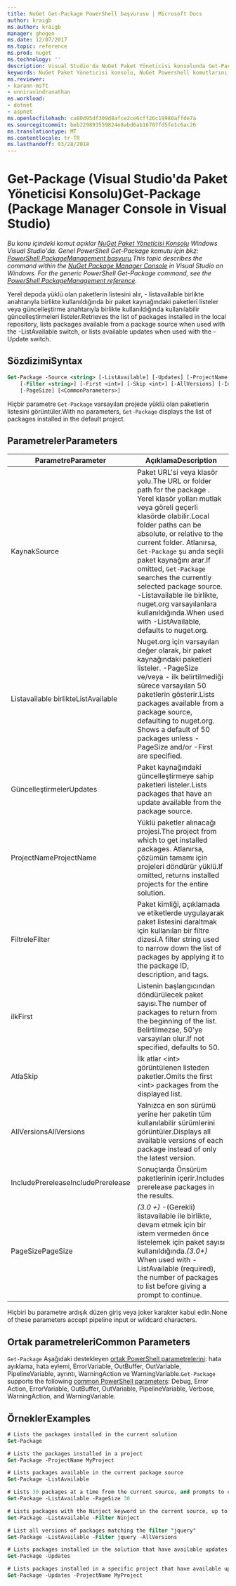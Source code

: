 ```yaml
---
title: NuGet Get-Package PowerShell başvurusu | Microsoft Docs
author: kraigb
ms.author: kraigb
manager: ghogen
ms.date: 12/07/2017
ms.topic: reference
ms.prod: nuget
ms.technology: ''
description: Visual Studio'da NuGet Paket Yöneticisi konsolunda Get-Package PowerShell komut başvurusu.
keywords: NuGet Paket Yöneticisi konsolu, NuGet Powershell komutlarını NuGet Powershell başvurusu, Get-Package
ms.reviewer:
- karann-msft
- unniravindranathan
ms.workload:
- dotnet
- aspnet
ms.openlocfilehash: ca80d95df309d8afce2ce6cff26c19980affde7a
ms.sourcegitcommit: beb229893559824e8abd6ab16707fd5fe1c6ac26
ms.translationtype: MT
ms.contentlocale: tr-TR
ms.lasthandoff: 03/28/2018
---
```

# <a name="get-package-package-manager-console-in-visual-studio"></a><span data-ttu-id="b2d5d-104">Get-Package (Visual Studio'da Paket Yöneticisi Konsolu)</span><span class="sxs-lookup"><span data-stu-id="b2d5d-104">Get-Package (Package Manager Console in Visual Studio)</span></span>

<span data-ttu-id="b2d5d-105">*Bu konu içindeki komut açıklar [NuGet Paket Yöneticisi Konsolu](package-manager-console.md) Windows Visual Studio'da. Genel PowerShell Get-Package komutu için bkz: [PowerShell PackageManagement başvuru](/powershell/module/packagemanagement/?view=powershell-6).*</span><span class="sxs-lookup"><span data-stu-id="b2d5d-105">*This topic describes the command within the [NuGet Package Manager Console](package-manager-console.md) in Visual Studio on Windows. For the generic PowerShell Get-Package command, see the [PowerShell PackageManagement reference](/powershell/module/packagemanagement/?view=powershell-6).*</span></span>

<span data-ttu-id="b2d5d-106">Yerel depoda yüklü olan paketlerin listesini alır, - listavailable birlikte anahtarıyla birlikte kullanıldığında bir paket kaynağındaki paketleri listeler veya güncelleştirme anahtarıyla birlikte kullanıldığında kullanılabilir güncelleştirmeleri listeler.</span><span class="sxs-lookup"><span data-stu-id="b2d5d-106">Retrieves the list of packages installed in the local repository, lists packages available from a package source when used with the -ListAvailable switch, or lists available updates when used with the -Update switch.</span></span>

## <a name="syntax"></a><span data-ttu-id="b2d5d-107">Sözdizimi</span><span class="sxs-lookup"><span data-stu-id="b2d5d-107">Syntax</span></span>

```ps
Get-Package -Source <string> [-ListAvailable] [-Updates] [-ProjectName <string>]
    [-Filter <string>] [-First <int>] [-Skip <int>] [-AllVersions] [-IncludePrerelease]
    [-PageSize] [<CommonParameters>]
```

<span data-ttu-id="b2d5d-108">Hiçbir parametre `Get-Package` varsayılan projede yüklü olan paketlerin listesini görüntüler.</span><span class="sxs-lookup"><span data-stu-id="b2d5d-108">With no parameters, `Get-Package` displays the list of packages installed in the default project.</span></span>

## <a name="parameters"></a><span data-ttu-id="b2d5d-109">Parametreler</span><span class="sxs-lookup"><span data-stu-id="b2d5d-109">Parameters</span></span>

| <span data-ttu-id="b2d5d-110">Parametre</span><span class="sxs-lookup"><span data-stu-id="b2d5d-110">Parameter</span></span> | <span data-ttu-id="b2d5d-111">Açıklama</span><span class="sxs-lookup"><span data-stu-id="b2d5d-111">Description</span></span> |
| --- | --- |
| <span data-ttu-id="b2d5d-112">Kaynak</span><span class="sxs-lookup"><span data-stu-id="b2d5d-112">Source</span></span> | <span data-ttu-id="b2d5d-113">Paket URL'si veya klasör yolu.</span><span class="sxs-lookup"><span data-stu-id="b2d5d-113">The URL or folder path for the package .</span></span> <span data-ttu-id="b2d5d-114">Yerel klasör yolları mutlak veya göreli geçerli klasörde olabilir.</span><span class="sxs-lookup"><span data-stu-id="b2d5d-114">Local folder paths can be absolute, or relative to the current folder.</span></span> <span data-ttu-id="b2d5d-115">Atlanırsa, `Get-Package` şu anda seçili paket kaynağını arar.</span><span class="sxs-lookup"><span data-stu-id="b2d5d-115">If omitted, `Get-Package` searches the currently selected package source.</span></span> <span data-ttu-id="b2d5d-116">-Listavailable ile birlikte, nuget.org varsayılanlara kullanıldığında.</span><span class="sxs-lookup"><span data-stu-id="b2d5d-116">When used with -ListAvailable, defaults to nuget.org.</span></span> |
| <span data-ttu-id="b2d5d-117">Listavailable birlikte</span><span class="sxs-lookup"><span data-stu-id="b2d5d-117">ListAvailable</span></span> | <span data-ttu-id="b2d5d-118">Nuget.org için varsayılan değer olarak, bir paket kaynağındaki paketleri listeler. -PageSize ve/veya - ilk belirtilmediği sürece varsayılan 50 paketlerin gösterir.</span><span class="sxs-lookup"><span data-stu-id="b2d5d-118">Lists packages available from a package source, defaulting to nuget.org. Shows a default of 50 packages unless -PageSize and/or -First are specified.</span></span> |
| <span data-ttu-id="b2d5d-119">Güncelleştirmeler</span><span class="sxs-lookup"><span data-stu-id="b2d5d-119">Updates</span></span> | <span data-ttu-id="b2d5d-120">Paket kaynağındaki güncelleştirmeye sahip paketleri listeler.</span><span class="sxs-lookup"><span data-stu-id="b2d5d-120">Lists packages that have an update available from the package source.</span></span> |
| <span data-ttu-id="b2d5d-121">ProjectName</span><span class="sxs-lookup"><span data-stu-id="b2d5d-121">ProjectName</span></span> | <span data-ttu-id="b2d5d-122">Yüklü paketler alınacağı projesi.</span><span class="sxs-lookup"><span data-stu-id="b2d5d-122">The project from which to get installed packages.</span></span> <span data-ttu-id="b2d5d-123">Atlanırsa, çözümün tamamı için projeleri döndürür yüklü.</span><span class="sxs-lookup"><span data-stu-id="b2d5d-123">If omitted, returns installed projects for the entire solution.</span></span> |
| <span data-ttu-id="b2d5d-124">Filtrele</span><span class="sxs-lookup"><span data-stu-id="b2d5d-124">Filter</span></span> | <span data-ttu-id="b2d5d-125">Paket kimliği, açıklamada ve etiketlerde uygulayarak paket listesini daraltmak için kullanılan bir filtre dizesi.</span><span class="sxs-lookup"><span data-stu-id="b2d5d-125">A filter string used to narrow down the list of packages by applying it to the package ID, description, and tags.</span></span> |
| <span data-ttu-id="b2d5d-126">ilk</span><span class="sxs-lookup"><span data-stu-id="b2d5d-126">First</span></span> | <span data-ttu-id="b2d5d-127">Listenin başlangıcından döndürülecek paket sayısı.</span><span class="sxs-lookup"><span data-stu-id="b2d5d-127">The number of packages to return from the beginning of the list.</span></span> <span data-ttu-id="b2d5d-128">Belirtilmezse, 50'ye varsayılan olur.</span><span class="sxs-lookup"><span data-stu-id="b2d5d-128">If not specified, defaults to 50.</span></span> |
| <span data-ttu-id="b2d5d-129">Atla</span><span class="sxs-lookup"><span data-stu-id="b2d5d-129">Skip</span></span> | <span data-ttu-id="b2d5d-130">İlk atlar &lt;int&gt; görüntülenen listeden paketler.</span><span class="sxs-lookup"><span data-stu-id="b2d5d-130">Omits the first &lt;int&gt; packages from the displayed list.</span></span>  |
| <span data-ttu-id="b2d5d-131">AllVersions</span><span class="sxs-lookup"><span data-stu-id="b2d5d-131">AllVersions</span></span> | <span data-ttu-id="b2d5d-132">Yalnızca en son sürümü yerine her paketin tüm kullanılabilir sürümlerini görüntüler.</span><span class="sxs-lookup"><span data-stu-id="b2d5d-132">Displays all available versions of each package instead of only the latest version.</span></span> |
| <span data-ttu-id="b2d5d-133">IncludePrerelease</span><span class="sxs-lookup"><span data-stu-id="b2d5d-133">IncludePrerelease</span></span> | <span data-ttu-id="b2d5d-134">Sonuçlarda Önsürüm paketlerinin içerir.</span><span class="sxs-lookup"><span data-stu-id="b2d5d-134">Includes prerelease packages in the results.</span></span> |
| <span data-ttu-id="b2d5d-135">PageSize</span><span class="sxs-lookup"><span data-stu-id="b2d5d-135">PageSize</span></span> | <span data-ttu-id="b2d5d-136">*(3.0 +)*  -(Gerekli) listavailable ile birlikte, devam etmek için bir istem vermeden önce listelemek için paket sayısı kullanıldığında.</span><span class="sxs-lookup"><span data-stu-id="b2d5d-136">*(3.0+)* When used with -ListAvailable (required), the number of packages to list before giving a prompt to continue.</span></span> |

<span data-ttu-id="b2d5d-137">Hiçbiri bu parametre ardışık düzen giriş veya joker karakter kabul edin.</span><span class="sxs-lookup"><span data-stu-id="b2d5d-137">None of these parameters accept pipeline input or wildcard characters.</span></span>

## <a name="common-parameters"></a><span data-ttu-id="b2d5d-138">Ortak parametreleri</span><span class="sxs-lookup"><span data-stu-id="b2d5d-138">Common Parameters</span></span>

<span data-ttu-id="b2d5d-139">`Get-Package` Aşağıdaki destekleyen [ortak PowerShell parametrelerini](http://go.microsoft.com/fwlink/?LinkID=113216): hata ayıklama, hata eylemi, ErrorVariable, OutBuffer, OutVariable, PipelineVariable, ayrıntı, WarningAction ve WarningVariable.</span><span class="sxs-lookup"><span data-stu-id="b2d5d-139">`Get-Package` supports the following [common PowerShell parameters](http://go.microsoft.com/fwlink/?LinkID=113216): Debug, Error Action, ErrorVariable, OutBuffer, OutVariable, PipelineVariable, Verbose, WarningAction, and WarningVariable.</span></span>

## <a name="examples"></a><span data-ttu-id="b2d5d-140">Örnekler</span><span class="sxs-lookup"><span data-stu-id="b2d5d-140">Examples</span></span>

```ps
# Lists the packages installed in the current solution
Get-Package

# Lists the packages installed in a project
Get-Package -ProjectName MyProject

# Lists packages available in the current package source
Get-Package -ListAvailable

# Lists 30 packages at a time from the current source, and prompts to continue if more are available
Get-Package -ListAvailable -PageSize 30

# Lists packages with the Ninject keyword in the current source, up to 50
Get-Package -ListAvailable -Filter Ninject

# List all versions of packages matching the filter "jquery"
Get-Package -ListAvailable -Filter jquery -AllVersions

# Lists packages installed in the solution that have available updates
Get-Package -Updates

# Lists packages installed in a specific project that have available updates
Get-Package -Updates -ProjectName MyProject
```
